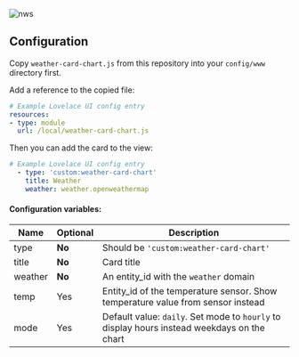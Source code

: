![nws](https://user-images.githubusercontent.com/6001710/93689060-e5775f00-fa98-11ea-9f9b-fb2ff13a7a37.png)

## Configuration

Copy `weather-card-chart.js` from this repository into your `config/www` directory first.

Add a reference to the copied file:
```yaml
# Example Lovelace UI config entry
resources:
- type: module
  url: /local/weather-card-chart.js
```
Then you can add the card to the view:
```yaml
# Example Lovelace UI config entry
  - type: 'custom:weather-card-chart'
    title: Weather
    weather: weather.openweathermap
```

#### Configuration variables:

| Name    | Optional | Description                                                                                        |
| ------- | -------- | -------------------------------------------------------------------------------------------------- |
| type    | **No**   | Should be `'custom:weather-card-chart'`                                                            |
| title   | **No**   | Card title                                                                                         |
| weather | **No**   | An entity_id with the `weather` domain                                                             |
| temp    | Yes      | Entity_id of the temperature sensor. Show temperature value from sensor instead                    |
| mode    | Yes      | Default value: `daily`. Set mode to `hourly` to display hours instead weekdays on the chart        |
